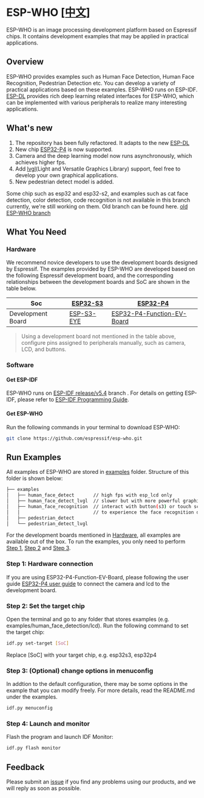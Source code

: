 # ESP-WHO [[中文]](./README_CN.md)

ESP-WHO is an image processing development platform based on Espressif chips. It contains development examples that may be applied in practical applications.

## Overview

ESP-WHO provides examples such as Human Face Detection, Human Face Recognition, Pedestrian Detection etc. You can develop a variety of practical applications based on these examples. ESP-WHO runs on ESP-IDF. [ESP-DL](https://github.com/espressif/esp-dl) provides rich deep learning related interfaces for ESP-WHO, which can be implemented with various peripherals to realize many interesting applications.

## What's new
1. The repository has been fully refactored. It adapts to the new [ESP-DL](https://github.com/espressif/esp-dl)
2. New chip [ESP32-P4](https://www.espressif.com/en/products/socs/esp32-p4) is now supported.
3. Camera and the deep learning model now runs asynchronously, which achieves higher fps.
4. Add [lvgl](https://lvgl.io/)(Light and Versatile Graphics Library) support, feel free to develop your own graphical applications.
5. New pedestrian detect model is added.

Some chip such as esp32 and esp32-s2, and examples such as cat face detection, color detection, code recognition is not available in this branch currently, we're still working on them. Old branch can be found here.
[old ESP-WHO branch](https://github.com/espressif/esp-who/tree/release/v1.1.0)

## What You Need

### Hardware

We recommend novice developers to use the development boards designed by Espressif. The examples provided by ESP-WHO are developed based on the following Espressif development board, and the corresponding relationships between the development boards and SoC are shown in the table below.
    
| Soc               | [ESP32-S3](https://www.espressif.com/en/products/socs/esp32-s3) | [ESP32-P4](https://www.espressif.com/en/products/socs/esp32-p4)             |
|-------------------|-----------------------------------------------------------------|-----------------------------------------------------------------------------|
| Development Board | [ESP-S3-EYE](https://www.espressif.com/en/products/devkits)     | [ESP32-P4-Function-EV-Board](https://www.espressif.com/en/products/devkits) |

> Using a development board not mentioned in the table above, configure pins assigned to peripherals manually, such as camera, LCD, and buttons.

### Software

#### Get ESP-IDF


ESP-WHO runs on [ESP-IDF release/v5.4](https://github.com/espressif/esp-idf/tree/release/v5.4) branch . For details on getting ESP-IDF, please refer to [ESP-IDF Programming Guide](https://idf.espressif.com/).  

#### Get ESP-WHO

Run the following commands in your terminal to download ESP-WHO:

```bash
git clone https://github.com/espressif/esp-who.git
```

## Run Examples

All examples of ESP-WHO are stored in [examples](./examples) folder. Structure of this folder is shown below:

```bash
├── examples
│   ├── human_face_detect       // high fps with esp_lcd only
│   ├── human_face_detect_lvgl  // slower but with more powerful graphic lib
│   ├── human_face_recognition  // interact with button(s3) or touch screen(p4)  
│   │                           // to experience the face recognition demo.
│   ├── pedestrian_detect
│   └── pedestrian_detect_lvgl  
```

For the development boards mentioned in [Hardware](#Hardware), all examples are available out of the box. To run the examples, you only need to perform [Step 1](#step-1-hardware-connection), [Step 2](#step-2-set-the-target-chip) and [Step 3](#step-4-launch-and-monitor).


### Step 1: Hardware connection

If you are using ESP32-P4-Function-EV-Board, please following the user guide [ESP32-P4 user guide](https://docs.espressif.com/projects/esp-dev-kits/zh_CN/latest/esp32p4/esp32-p4-function-ev-board/user_guide.html) to connect the camera and lcd to the development board.

### Step 2: Set the target chip

Open the terminal and go to any folder that stores examples (e.g. examples/human_face_detection/lcd). Run the following command to set the target chip: 

```bash
idf.py set-target [SoC]
```

Replace [SoC] with your target chip, e.g.  esp32s3, esp32p4


### Step 3: (Optional) change options in menuconfig

In addtion to the default configuration, there may be some options in the example that you can modify freely. For more details, read the README.md under the examples.

```bash
idf.py menuconfig
```

### Step 4: Launch and monitor

Flash the program and launch IDF Monitor:

```bash
idf.py flash monitor
```

## Feedback


Please submit an [issue](https://github.com/espressif/esp-who/issues) if you find any problems using our products, and we will reply as soon as possible.
